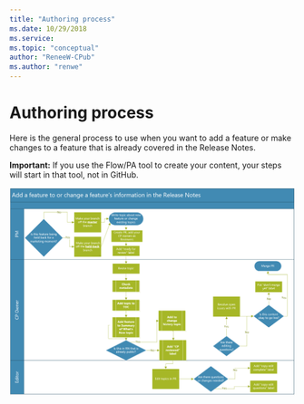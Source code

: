 ```yaml
---
title: "Authoring process"
ms.date: 10/29/2018
ms.service: 
ms.topic: "conceptual"
author: "ReneeW-CPub"
ms.author: "renwe"
---
```

# Authoring process

Here is the general process to use when you want to add a feature or make changes to a feature that is already covered in the Release Notes. 

**Important:** If you use the Flow/PA tool to create your content, your steps will start in that tool, not in GitHub. 

 ![](media/rn-add-change-feature.png)

